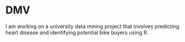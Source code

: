 # DMV
I am working on a university data mining project that involves predicting heart disease and identifying potential bike buyers using R.
